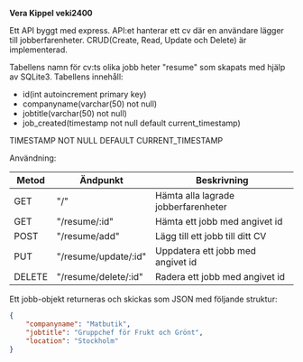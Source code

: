 **Vera Kippel veki2400**

Ett API byggt med express. 
API:et hanterar ett cv där en användare lägger till jobberfarenheter.
CRUD(Create, Read, Update och Delete) är implementerad.

Tabellens namn för cv:ts olika jobb heter "resume" som skapats med hjälp av SQLite3.
Tabellens innehåll:
- id(int autoincrement primary key)
- companyname(varchar(50) not null)
- jobtitle(varchar(50) not null)
- job_created(timestamp not null default current_timestamp)

TIMESTAMP NOT NULL DEFAULT CURRENT_TIMESTAMP

Användning:

|Metod | Ändpunkt | Beskrivning |
-------|----------|-------------|
|GET | "/" | Hämta alla lagrade jobberfarenheter|
|GET | "/resume/:id" | Hämta ett jobb med angivet id|
|POST| "/resume/add" | Lägg till ett jobb till ditt CV |
|PUT | "/resume/update/:id" | Uppdatera ett jobb med angivet id|
|DELETE | "/resume/delete/:id" | Radera ett jobb med angivet id|

Ett jobb-objekt returneras och skickas som JSON med följande struktur:
```json
{
    "companyname": "Matbutik",
    "jobtitle": "Gruppchef för Frukt och Grönt",
    "location": "Stockholm"
}